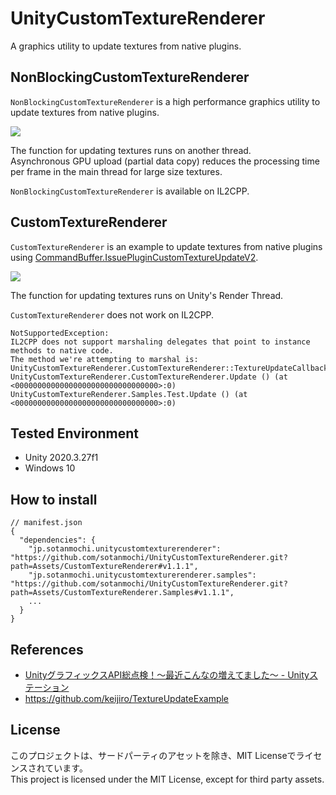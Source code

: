 # UnityCustomTextureRenderer

A graphics utility to update textures from native plugins.

## NonBlockingCustomTextureRenderer
`NonBlockingCustomTextureRenderer` is a high performance graphics utility to update textures from native plugins.

<image src="https://user-images.githubusercontent.com/16936357/153717382-8ad7ebed-3f41-4830-9bfe-8bf02e967e90.gif">

The function for updating textures runs on another thread.  
Asynchronous GPU upload (partial data copy) reduces the processing time per frame in the main thread for large size textures.

`NonBlockingCustomTextureRenderer` is available on IL2CPP.

## CustomTextureRenderer
`CustomTextureRenderer` is an example to update textures from native plugins 
using [CommandBuffer.IssuePluginCustomTextureUpdateV2](https://docs.unity3d.com/ScriptReference/Rendering.CommandBuffer.IssuePluginCustomTextureUpdateV2.html).

<image src="https://user-images.githubusercontent.com/16936357/153717393-da4bee23-5584-42dc-8823-6de54199e3c1.gif">

The function for updating textures runs on Unity's Render Thread.

`CustomTextureRenderer` does not work on IL2CPP.
```
NotSupportedException: 
IL2CPP does not support marshaling delegates that point to instance methods to native code.
The method we're attempting to marshal is: UnityCustomTextureRenderer.CustomTextureRenderer::TextureUpdateCallback
UnityCustomTextureRenderer.CustomTextureRenderer.Update () (at <00000000000000000000000000000000>:0)
UnityCustomTextureRenderer.Samples.Test.Update () (at <00000000000000000000000000000000>:0)
```

## Tested Environment
- Unity 2020.3.27f1
- Windows 10

## How to install
```
// manifest.json
{
  "dependencies": {
    "jp.sotanmochi.unitycustomtexturerenderer": "https://github.com/sotanmochi/UnityCustomTextureRenderer.git?path=Assets/CustomTextureRenderer#v1.1.1",
    "jp.sotanmochi.unitycustomtexturerenderer.samples": "https://github.com/sotanmochi/UnityCustomTextureRenderer.git?path=Assets/CustomTextureRenderer.Samples#v1.1.1",
    ...
  }
}
```

## References
- [UnityグラフィックスAPI総点検！〜最近こんなの増えてました〜 - Unityステーション](https://youtu.be/7tjycAEMJNg?t=3197)
- https://github.com/keijiro/TextureUpdateExample

## License
このプロジェクトは、サードパーティのアセットを除き、MIT Licenseでライセンスされています。  
This project is licensed under the MIT License, except for third party assets.  
